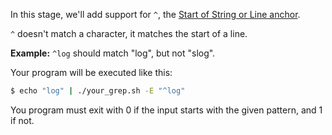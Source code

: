 In this stage, we'll add support for `^`, the [Start of String or Line anchor](https://docs.microsoft.com/en-us/dotnet/standard/base-types/anchors-in-regular-expressions#start-of-string-or-line-). 

`^` doesn't match a character, it matches the start of a line.

**Example:** `^log` should match "log", but not "slog".

Your program will be executed like this: 

```bash
$ echo "log" | ./your_grep.sh -E "^log"
```

You program must exit with 0 if the input starts with the given pattern, and 1 if not.

